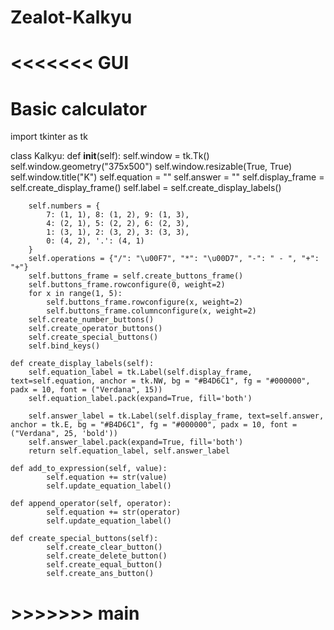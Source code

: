 # Zealot-Kalkyu
# <<<<<<< GUI
# Basic calculator 



import tkinter as tk

class Kalkyu:
    def __init__(self):
        self.window = tk.Tk()
        self.window.geometry("375x500")
        self.window.resizable(True, True)
        self.window.title("K")
        self.equation = ""
        self.answer = ""
        self.display_frame = self.create_display_frame()
        self.label = self.create_display_labels()


        self.numbers = {
            7: (1, 1), 8: (1, 2), 9: (1, 3),
            4: (2, 1), 5: (2, 2), 6: (2, 3),
            1: (3, 1), 2: (3, 2), 3: (3, 3),
            0: (4, 2), '.': (4, 1)
        }
        self.operations = {"/": "\u00F7", "*": "\u00D7", "-": " - ", "+": "+"}
        self.buttons_frame = self.create_buttons_frame()
        self.buttons_frame.rowconfigure(0, weight=2)
        for x in range(1, 5):
            self.buttons_frame.rowconfigure(x, weight=2)
            self.buttons_frame.columnconfigure(x, weight=2)
        self.create_number_buttons()
        self.create_operator_buttons()
        self.create_special_buttons()
        self.bind_keys()

    def create_display_labels(self):
        self.equation_label = tk.Label(self.display_frame, text=self.equation, anchor = tk.NW, bg = "#B4D6C1", fg = "#000000", padx = 10, font = ("Verdana", 15))
        self.equation_label.pack(expand=True, fill='both')

        self.answer_label = tk.Label(self.display_frame, text=self.answer, anchor = tk.E, bg = "#B4D6C1", fg = "#000000", padx = 10, font = ("Verdana", 25, 'bold'))
        self.answer_label.pack(expand=True, fill='both')
        return self.equation_label, self.answer_label

    def add_to_expression(self, value):
            self.equation += str(value)
            self.update_equation_label()

    def append_operator(self, operator):
            self.equation += str(operator)
            self.update_equation_label()

    def create_special_buttons(self):
            self.create_clear_button()
            self.create_delete_button()
            self.create_equal_button()
            self.create_ans_button()
# >>>>>>> main
